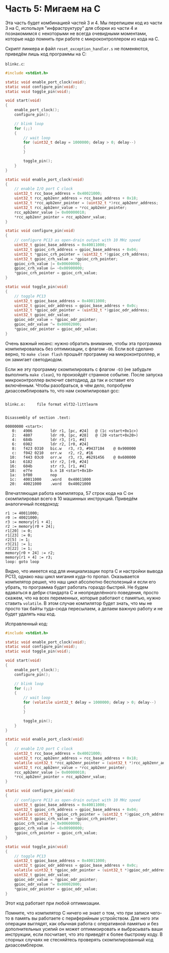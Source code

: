 # Часть 5: Мигаем на C

Эта часть будет комбинацией частей 3 и 4. Мы перепишем код из части 3 на C,
используя "инфраструктуру" для сборки из части 4 и познакомимся с некоторыми не
всегда очевидными моментами, которые надо помнить при работе с микроконтроллером
из кода на C.

Скрипт линкера и файл `reset_exception_handler.s` не поменяются, приведём лишь
код программы на C:

`blinkc.c`:

```c
#include <stdint.h>

static void enable_port_clock(void);
static void configure_pin(void);
static void toggle_pin(void);

void start(void)
{
    enable_port_clock();
    configure_pin();

    // blink loop
    for (;;)
    {
        // wait loop
        for (uint32_t delay = 1000000; delay > 0; delay--)
        {
        }

        toggle_pin();
    }
}

static void enable_port_clock(void)
{
    // enable I/O port C clock
    uint32_t rcc_base_address = 0x40021000;
    uint32_t rcc_apb2enr_address = rcc_base_address + 0x18;
    uint32_t *rcc_apb2enr_pointer = (uint32_t *)rcc_apb2enr_address;
    uint32_t rcc_apb2enr_value = *rcc_apb2enr_pointer;
    rcc_apb2enr_value |= 0x00000010;
    *rcc_apb2enr_pointer = rcc_apb2enr_value;
}

static void configure_pin(void)
{
    // configure PC13 as open-drain output with 10 MHz speed
    uint32_t gpioc_base_address = 0x40011000;
    uint32_t gpioc_crh_address = gpioc_base_address + 0x04;
    uint32_t *gpioc_crh_pointer = (uint32_t *)gpioc_crh_address;
    uint32_t gpioc_crh_value = *gpioc_crh_pointer;
    gpioc_crh_value |= 0x00600000;
    gpioc_crh_value &= ~0x00900000;
    *gpioc_crh_pointer = gpioc_crh_value;
}

static void toggle_pin(void)
{
    // toggle PC13
    uint32_t gpioc_base_address = 0x40011000;
    uint32_t gpioc_odr_address = gpioc_base_address + 0x0c;
    uint32_t *gpioc_odr_pointer = (uint32_t *)gpioc_odr_address;
    uint32_t gpioc_odr_value;
    gpioc_odr_value = *gpioc_odr_pointer;
    gpioc_odr_value ^= 0x00002000;
    *gpioc_odr_pointer = gpioc_odr_value;
}
```

Очень важный нюанс: нужно обратить внимание, чтобы эта программа компилировалась
без оптимизации, с флагом `-O0`. Если всё сделано верно, то `make clean flash`
прошьёт программу на микроконтроллер, и он замигает светодиодом.

Если же эту программу скомпилировать с флагом `-O3` (не забудьте выполнить
`make clean`), то произойдёт странное событие. После запуска микроконтроллер
включит светодиод, да так и оставит его включённым. Чтобы разобраться, в чём
дело, попробуем дизассемблировать то, что нам скомпилировал gcc:

```

blinkc.o:     file format elf32-littlearm


Disassembly of section .text:

00000000 <start>:
   0:	4906      	ldr	r1, [pc, #24]	@ (1c <start+0x1c>)
   2:	4807      	ldr	r0, [pc, #28]	@ (20 <start+0x20>)
   4:	684b      	ldr	r3, [r1, #4]
   6:	6982      	ldr	r2, [r0, #24]
   8:	f423 0310 	bic.w	r3, r3, #9437184	@ 0x900000
   c:	f042 0210 	orr.w	r2, r2, #16
  10:	f443 03c0 	orr.w	r3, r3, #6291456	@ 0x600000
  14:	6182      	str	r2, [r0, #24]
  16:	604b      	str	r3, [r1, #4]
  18:	e7fe      	b.n	18 <start+0x18>
  1a:	bf00      	nop
  1c:	40011000 	.word	0x40011000
  20:	40021000 	.word	0x40021000
```

Впечатляющая работа компилятора, 57 строк кода на C он скомпилировал всего в 10
машинных инструкций. Приведём аналогичный псевдокод:

```
r1 := 40011000;
r0 := 40021000;
r3 := memory[r1 + 4];
r2 := memory[r0 + 24];
r1[20] := 0;
r1[23] := 0;
r2[5] := 1;
r3[21] := 1;
r3[22] := 1;
memory[r0 + 24] := r2;
memory[r1 + 4] := r3;
loop: goto loop
```

Видно, что имеется код для инициализации порта C и настройки вывода PC13, однако
наш цикл мигания куда-то пропал. Оказывается компилятор решил, что наш цикл
абсолютно бесполезный и если его убрать, то программа будет работать гораздо
быстрей. Не будем вдаваться в дебри стандарта C и неопределённого поведения,
просто скажем, что на всех переменных, которые работают с памятью, нужно ставить
`volatile`. В этом случае компилятор будет знать, что мы не просто так байты
туда-сюда пересылаем, а делаем важную работу и не будет удалять наш код.

Исправленный код:

```c
#include <stdint.h>

static void enable_port_clock(void);
static void configure_pin(void);
static void toggle_pin(void);

void start(void)
{
    enable_port_clock();
    configure_pin();

    // blink loop
    for (;;)
    {
        // wait loop
        for (volatile uint32_t delay = 1000000; delay > 0; delay--)
        {
        }

        toggle_pin();
    }
}

static void enable_port_clock(void)
{
    // enable I/O port C clock
    uint32_t rcc_base_address = 0x40021000;
    uint32_t rcc_apb2enr_address = rcc_base_address + 0x18;
    volatile uint32_t *rcc_apb2enr_pointer = (uint32_t *)rcc_apb2enr_address;
    uint32_t rcc_apb2enr_value = *rcc_apb2enr_pointer;
    rcc_apb2enr_value |= 0x00000010;
    *rcc_apb2enr_pointer = rcc_apb2enr_value;
}

static void configure_pin(void)
{
    // configure PC13 as open-drain output with 10 MHz speed
    uint32_t gpioc_base_address = 0x40011000;
    uint32_t gpioc_crh_address = gpioc_base_address + 0x04;
    volatile uint32_t *gpioc_crh_pointer = (uint32_t *)gpioc_crh_address;
    uint32_t gpioc_crh_value = *gpioc_crh_pointer;
    gpioc_crh_value |= 0x00600000;
    gpioc_crh_value &= ~0x00900000;
    *gpioc_crh_pointer = gpioc_crh_value;
}

static void toggle_pin(void)
{
    // toggle PC13
    uint32_t gpioc_base_address = 0x40011000;
    uint32_t gpioc_odr_address = gpioc_base_address + 0x0c;
    volatile uint32_t *gpioc_odr_pointer = (uint32_t *)gpioc_odr_address;
    uint32_t gpioc_odr_value;
    gpioc_odr_value = *gpioc_odr_pointer;
    gpioc_odr_value ^= 0x00002000;
    *gpioc_odr_pointer = gpioc_odr_value;
}
```

Этот код работает при любой оптимизации.

Помните, что компилятор C ничего не знает о том, что при записи чего-то в память
вы работаете с периферийным устройством. Для него эти операции выглядят, как
обычная работа с оперативной памятью и без дополнительных усилий он может
оптимизировать и выбрасывать ваши инструкции, если посчитает, что это приведёт к
более быстрому коду. В спорных случаях не стесняйтесь проверять скомпилированный
код дизассемблером.
